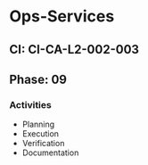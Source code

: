 # Ops-Services

## CI: CI-CA-L2-002-003
## Phase: 09

### Activities
- Planning
- Execution
- Verification
- Documentation
